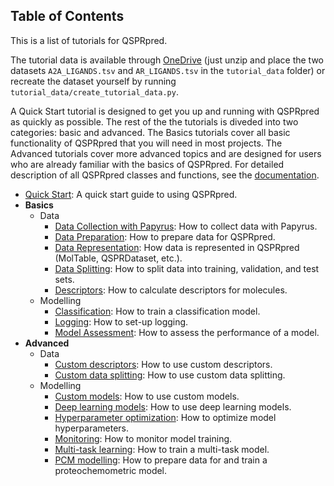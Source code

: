 ## Table of Contents

This is a list of tutorials for QSPRpred. 

The tutorial data is available through [OneDrive](https://1drv.ms/u/s!AtzWqu0inkjX3QRxXOkTFNv7IV7u?e=PPj0O2) (just unzip and place the two datasets `A2A_LIGANDS.tsv` and `AR_LIGANDS.tsv` in the `tutorial_data` folder) or recreate the dataset yourself by running `tutorial_data/create_tutorial_data.py`.


A Quick Start tutorial is designed to get you up and running with QSPRpred as quickly as possible. 
The rest of the the tutorials is diveded into two categories: basic and advanced. 
The Basics tutorials cover all basic functionality of QSPRpred that you will need in most projects. The Advanced tutorials cover more advanced topics and are designed for users who are already familiar with the basics of QSPRpred.
For detailed description of all QSPRpred classes and functions, see the [documentation](https://cddleiden.github.io/QSPRpred/docs/).

- [Quick Start](quick_start.ipynb): A quick start guide to using QSPRpred.
- <b>Basics</b>
    - Data
        - [Data Collection with Papyrus](basics/data/data_collection_with_papyrus.ipynb): How to collect data with Papyrus.
        - [Data Preparation](basics/data/data_preparation.ipynb): How to prepare data for QSPRpred.
        - [Data Representation](basics/data/data_representation.ipynb): How data is represented in QSPRpred (MolTable, QSPRDataset, etc.).
        - [Data Splitting](basics/data/data_splitting.ipynb): How to split data into training, validation, and test sets.
        - [Descriptors](basics/data/descriptors.ipynb): How to calculate descriptors for molecules.
    - Modelling
        - [Classification](basics/modelling/classification.ipynb): How to train a classification model.
        - [Logging](basics/modelling/logging.ipynb): How to set-up logging.
        - [Model Assessment](basics/modelling/model_assessment.ipynb): How to assess the performance of a model.
- <b>Advanced</b>
    - Data
        - [Custom descriptors](advanced/data/custom_descriptors.ipynb): How to use custom descriptors.
        - [Custom data splitting](advanced/data/custom_splitting.ipynb): How to use custom data splitting.
    - Modelling
        - [Custom models](advanced/modelling/custom_models.ipynb): How to use custom models.
        - [Deep learning models](advanced/modelling/deep_learning_models.ipynb): How to use deep learning models.
        - [Hyperparameter optimization](advanced/modelling/hyperparameter_optimization.ipynb): How to optimize model hyperparameters.
        - [Monitoring](advanced/modelling/monitoring.ipynb): How to monitor model training.
        - [Multi-task learning](advanced/modelling/multi_task_modelling.ipynb): How to train a multi-task model.
        - [PCM modelling](advanced/modelling/PCM_modelling.ipynb): How to prepare data for and train a proteochemometric model.